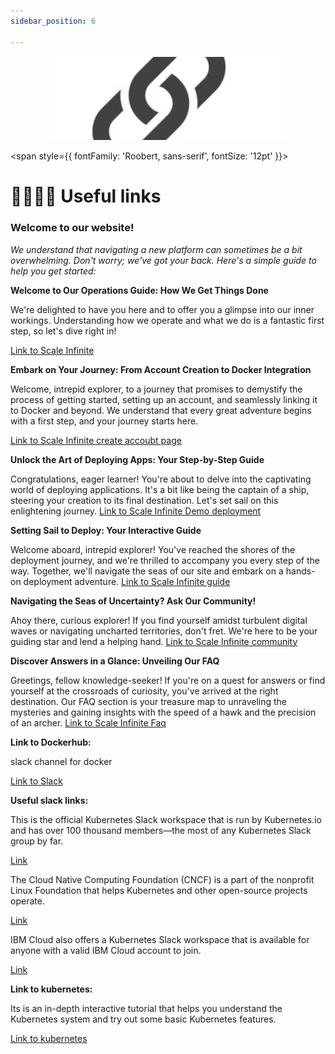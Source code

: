 ```yaml
---
sidebar_position: 6

---
```



<p align="center">
  <img src="/img/dffv.png" alt="Alt Text" width="380"/>
</p>

<span style={{ fontFamily: 'Roobert, sans-serif', fontSize: '12pt' }}>

# 👨‍👩‍👦‍👦 Useful links

### **Welcome to our website!**&#x20;

_We understand that navigating a new platform can sometimes be a bit overwhelming. Don't worry; we've got your back. Here's a simple guide to help you get started:_

**Welcome to Our Operations Guide: How We Get Things Done**

We're delighted to have you here and to offer you a glimpse into our inner workings. Understanding how we operate and what we do is a fantastic first step, so let's dive right in!

[Link to Scale Infinite](https://techscaleinfinite.github.io/introduction/about-scale-infinite)


**Embark on Your Journey: From Account Creation to Docker Integration**

Welcome, intrepid explorer, to a journey that promises to demystify the process of getting started, setting up an account, and seamlessly linking it to Docker and beyond. We understand that every great adventure begins with a first step, and your journey starts here.

[Link to Scale Infinite create accoubt page](https://techscaleinfinite.github.io/introduction/cloud-float/create-account)


**Unlock the Art of Deploying Apps: Your Step-by-Step Guide**

Congratulations, eager learner! You're about to delve into the captivating world of deploying applications. It's a bit like being the captain of a ship, steering your creation to its final destination. Let's set sail on this enlightening journey.
[Link to Scale Infinite Demo deployment](https://techscaleinfinite.github.io/category/demo-deployment)

**Setting Sail to Deploy: Your Interactive Guide**

Welcome aboard, intrepid explorer! You've reached the shores of the deployment journey, and we're thrilled to accompany you every step of the way. Together, we'll navigate the seas of our site and embark on a hands-on deployment adventure.
[Link to Scale Infinite guide](https://scaleinfinite.fr/)

**Navigating the Seas of Uncertainty? Ask Our Community!**

Ahoy there, curious explorer! If you find yourself amidst turbulent digital waves or navigating uncharted territories, don't fret. We're here to be your guiding star and lend a helping hand.
[Link to Scale Infinite community](https://techscaleinfinite.github.io/community)

**Discover Answers in a Glance: Unveiling Our FAQ**

Greetings, fellow knowledge-seeker! If you're on a quest for answers or find yourself at the crossroads of curiosity, you've arrived at the right destination. Our FAQ section is your treasure map to unraveling the mysteries and gaining insights with the speed of a hawk and the precision of an archer.
[Link to Scale Infinite Faq](https://techscaleinfinite.github.io/faq)

**Link to Dockerhub:**


slack channel for docker

[Link to Slack](https://dockercommunity.slack.com/?redir=/messages)

**Useful slack links:**

This is the official Kubernetes Slack workspace that is run by Kubernetes.io and has over 100 thousand members—the most of any Kubernetes Slack group by far.

[Link](https://communityinviter.com/apps/kubernetes/communit)

The Cloud Native Computing Foundation (CNCF) is a part of the nonprofit Linux Foundation that helps Kubernetes and other open-source projects operate.

[Link ](https://cloud-native.slack.com/join/shared_invite/zt-yijjaqua-UsvdoAvciFP9i8ZoJMp9Kg#/shared-invite/email)

IBM Cloud also offers a Kubernetes Slack workspace that is available for anyone with a valid IBM Cloud account to join.

[Link ](https://cloud.ibm.com/kubernetes/slack)


**Link to kubernetes:**

Its is an in-depth interactive tutorial that helps you understand the Kubernetes system and try out some basic Kubernetes features.


[Link to kubernetes](https://kubernetes.io/docs/tutorials/)

</span>

